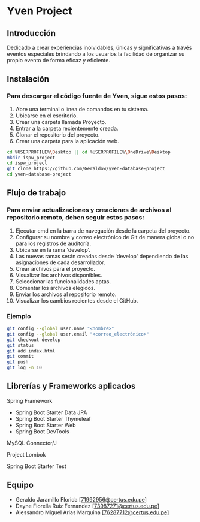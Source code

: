 # Yven Project

## Introducción
Dedicado a crear experiencias inolvidables, únicas y significativas a través eventos especiales brindando a los usuarios la facilidad de organizar su propio evento de forma eficaz y eficiente.


## Instalación
### Para descargar el código fuente de Yven, sigue estos pasos:
1. Abre una terminal o línea de comandos en tu sistema.
2. Ubicarse en el escritorio.
3. Crear una carpeta llamada Proyecto.
4. Entrar a la carpeta recientemente creada.
5. Clonar el repositorio del proyecto.
6. Crear una carpeta para la aplicación web.
   
```sh
cd %USERPROFILE%\Desktop || cd %USERPROFILE%\OneDrive\Desktop
mkdir ispw_project
cd ispw_project
git clone https://github.com/Geraldow/yven-database-project
cd yven-database-project
```


## Flujo de trabajo
### Para enviar actualizaciones y creaciones de archivos al repositorio remoto, deben seguir estos pasos:
1. Ejecutar cmd en la barra de navegación desde la carpeta del proyecto.
2. Configurar su nombre y correo electrónico de Git de manera global o no para los registros de auditoría.
4. Ubicarse en la rama 'develop'.
6. Las nuevas ramas serán creadas desde 'develop' dependiendo de las asignaciones de cada desarrollador.
7. Crear archivos para el proyecto.
8. Visualizar los archivos disponibles.
9. Seleccionar las funcionalidades aptas.
10. Comentar los archivos elegidos.
11. Enviar los archivos al repositorio remoto.
12. Visualizar los cambios recientes desde el GitHub.

### Ejemplo

```sh
git config --global user.name "<nombre>"
git config --global user.email "<correo_electrónico>"
git checkout develop
git status
git add index.html
git commit
git push
git log -n 10
```

## Librerías y Frameworks aplicados
Spring Framework
  - Spring Boot Starter Data JPA
  - Spring Boot Starter Thymeleaf
  - Spring Boot Starter Web
  - Spring Boot DevTools
    
MySQL Connector/J

Project Lombok

Spring Boot Starter Test


## Equipo 
- Geraldo Jaramillo Florida [71992956@certus.edu.pe]
- Dayne Fiorella Ruiz Fernandez [73987271@certus.edu.pe]
- Alessandro Miguel Arias Marquina [76287712@certus.edu.pe]

